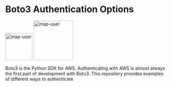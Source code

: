 # Boto3 Authentication Options

<img width="85" alt="map-user" src="https://img.shields.io/badge/views-159-green"> <img width="125" alt="map-user" src="https://img.shields.io/badge/unique visits-038-green">

Boto3 is the Python SDK for AWS. Authenticating with AWS is almost always the first part of development with Boto3. This repository provides examples of different ways to authenticate

